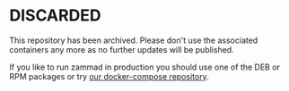 # DISCARDED

This repository has been archived. Please don't use the associated containers any more as no further updates will be published.

If you like to run zammad in production you should use one of the DEB or RPM packages or try [our docker-compose repository](https://github.com/zammad/zammad-docker-compose).